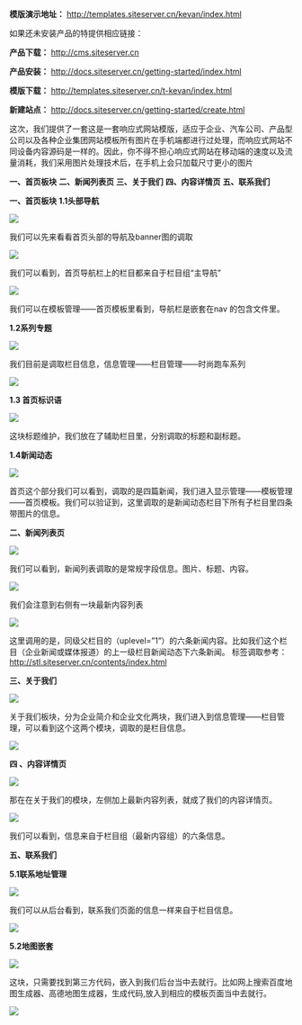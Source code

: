 **模版演示地址：** http://templates.siteserver.cn/kevan/index.html

如果还未安装产品的特提供相应链接：

**产品下载：** http://cms.siteserver.cn

**产品安装：** http://docs.siteserver.cn/getting-started/index.html

**模版下载：** http://templates.siteserver.cn/t-kevan/index.html

**新建站点：** http://docs.siteserver.cn/getting-started/create.html

这次，我们提供了一套这是一套响应式网站模版，适应于企业、汽车公司、产品型公司以及各种企业集团网站模板所有图片在手机端都进行过处理，而响应式网站不同设备内容源码是一样的。因此，你不得不担心响应式网站在移动端的速度以及流量消耗，我们采用图片处理技术后，在手机上会只加载尺寸更小的图片

**一、首页板块**
**二、新闻列表页**
**三、关于我们**
**四、内容详情页**
**五、联系我们**

**一、首页板块**
**1.1头部导航**

![](/assets/image001.png)

我们可以先来看看首页头部的导航及banner图的调取

![](/assets/image002.png)
 
我们可以看到，首页导航栏上的栏目都来自于栏目组“主导航” 

![](/assets/image003.png)

我们可以在模板管理——首页模板里看到，导航栏是嵌套在nav 的包含文件里。

**1.2系列专题**

![](/assets/image004.png)
 
我们目前是调取栏目信息，信息管理——栏目管理——时尚跑车系列

![](/assets/image005.png)
 
**1.3 首页标识语**

![](/assets/image006.png)
 
这块标题维护，我们放在了辅助栏目里，分别调取的标题和副标题。

**1.4新闻动态**

![](/assets/image007.png)
 
首页这个部分我们可以看到，调取的是四篇新闻，我们进入显示管理——模板管理——首页模板。我们可以验证到，这里调取的是新闻动态栏目下所有子栏目里四条带图片的信息。


**二、新闻列表页**

![](/assets/image008.png)
 
我们可以看到，新闻列表调取的是常规字段信息。图片、标题、内容。

![](/assets/image009.png)
 
我们会注意到右侧有一块最新内容列表

![](/assets/image010.png)
 
这里调用的是，同级父栏目的（uplevel=”1”）的六条新闻内容。比如我们这个栏目（企业新闻或媒体报道）的上一级栏目新闻动态下六条新闻。
标签调取参考：http://stl.siteserver.cn/contents/index.html

**三、关于我们**

![](/assets/image011.png)
 
关于我们板块，分为企业简介和企业文化两块，我们进入到信息管理——栏目管理，可以看到这个这两个模块，调取的是栏目信息。

![](/assets/image012.png)

**四 、内容详情页**
 
![](/assets/image013.png)

那在在关于我们的模块，左侧加上最新内容列表，就成了我们的内容详情页。

![](/assets/image014.png)
 
我们可以看到，信息来自于栏目组（最新内容组）的六条信息。

**五、联系我们**

**5.1联系地址管理**

![](/assets/image015.png)
 
我们可以从后台看到，联系我们页面的信息一样来自于栏目信息。

![](/assets/image016.png)
 
**5.2地图嵌套**

![](/assets/image017.png)
 
这块，只需要找到第三方代码，嵌入到我们后台当中去就行。比如网上搜索百度地图生成器、高德地图生成器，生成代码,放入到相应的模板页面当中去就行。
 
![](/assets/image018.png)
